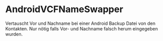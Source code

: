 AndroidVCFNameSwapper
=====================

Vertauscht Vor und Nachname bei einer Android Backup Datei von den Kontakten.
Nur nötig falls Vor- und Nachname falsch herum eingegeben wurden.